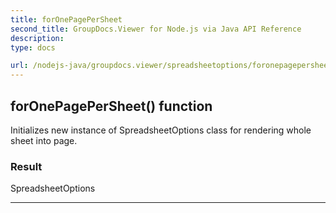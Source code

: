 ```yaml
---
title: forOnePagePerSheet
second_title: GroupDocs.Viewer for Node.js via Java API Reference
description: 
type: docs

url: /nodejs-java/groupdocs.viewer/spreadsheetoptions/foronepagepersheet/
---
```


## forOnePagePerSheet()  function

 Initializes new instance of  SpreadsheetOptions class for rendering whole sheet into page.
 

### Result
SpreadsheetOptions


---



